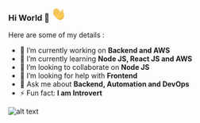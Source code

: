 ### Hi World 👋 <img src=" https://github.com/dheerajpolasa/dheerajpolasa/blob/master/Assests/Hi.gif" width="29px">
<!--
**dheerajpolasa/dheerajpolasa** is a ✨ _special_ ✨ repository because its `README.md` (this file) appears on your GitHub profile. -->
<!-- 😄 Pronouns: ...
- 📫 How to reach me: **dheerajpolasa40@gmail.com**
-->
Here are some of my details :

- 🔭 I’m currently working on **Backend and AWS**
- 🌱 I’m currently learning **Node JS, React JS and AWS**
- 👯 I’m looking to collaborate on **Node JS**
- 🤔 I’m looking for help with **Frontend**
- 💬 Ask me about **Backend, Automation and DevOps**
- ⚡ Fun fact: **I am Introvert**

![alt text](https://cdn.dribbble.com/users/2424687/screenshots/6065697/cat-01.png)

